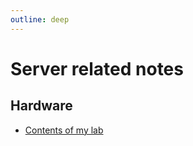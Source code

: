 ```yaml
---
outline: deep
---
```


# Server related notes

## Hardware

- [Contents of my lab](/server-related/lab)
